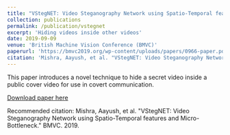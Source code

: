 ```yaml
---
title: "VStegNET: Video Steganography Network using Spatio-Temporal features and Micro-Bottleneck"
collection: publications
permalink: /publication/vstegnet
excerpt: 'Hiding videos inside other videos'
date: 2019-09-09
venue: 'British Machine Vision Conference (BMVC)'
paperurl: 'https://bmvc2019.org/wp-content/uploads/papers/0966-paper.pdf'
citation: 'Mishra, Aayush, et al. "VStegNET: Video Steganography Network using Spatio-Temporal features and Micro-Bottleneck." BMVC. 2019.'
---
```

This paper introduces a novel technique to hide a secret video inside a public cover video for use in covert communication.

[Download paper here](https://bmvc2019.org/wp-content/uploads/papers/0966-paper.pdf)

Recommended citation: Mishra, Aayush, et al. "VStegNET: Video Steganography Network using Spatio-Temporal features and Micro-Bottleneck." BMVC. 2019.
